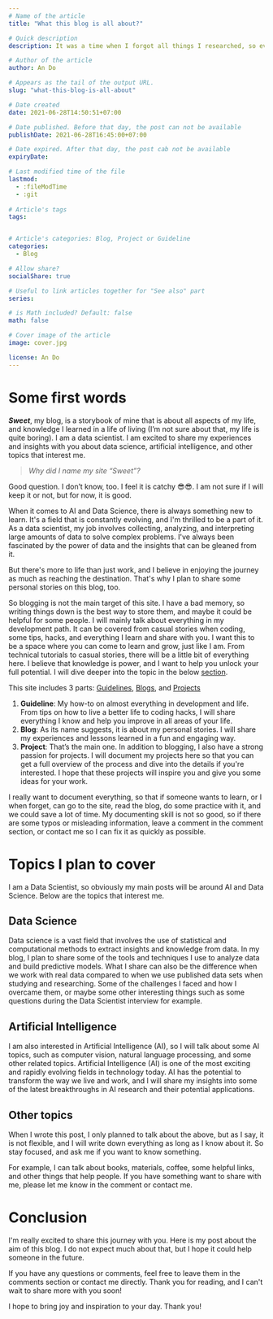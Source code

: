 ```yaml
---
# Name of the article
title: "What this blog is all about?"

# Quick description
description: It was a time when I forgot all things I researched, so eventually I have this idea!

# Author of the article
author: An Do

# Appears as the tail of the output URL.
slug: "what-this-blog-is-all-about"

# Date created
date: 2021-06-28T14:50:51+07:00

# Date published. Before that day, the post can not be available
publishDate: 2021-06-28T16:45:00+07:00

# Date expired. After that day, the post cab not be available
expiryDate:

# Last modified time of the file
lastmod: 
  - :fileModTime
  - :git
    
# Article's tags
tags:


# Article's categories: Blog, Project or Guideline
categories:
  - Blog

# Allow share?
socialShare: true

# Useful to link articles together for "See also" part
series: 

# is Math included? Default: false
math: false

# Cover image of the article
image: cover.jpg

license: An Do
---
```


# Some first words

***Sweet***, my blog, is a storybook of mine that is about all aspects of my life, and knowledge I learned in a life of living (I’m not sure about that, my life is quite boring). I am a data scientist. I am excited to share my experiences and insights with you about data science, artificial intelligence, and other topics that interest me.

> *Why did I name my site “Sweet”?*

Good question. I don’t know, too. I feel it is catchy 😎😎. I am not sure if I will keep it or not, but for now, it is good.

When it comes to AI and Data Science, there is always something new to learn. It's a field that is constantly evolving, and I'm thrilled to be a part of it. As a data scientist, my job involves collecting, analyzing, and interpreting large amounts of data to solve complex problems. I've always been fascinated by the power of data and the insights that can be gleaned from it.

But there's more to life than just work, and I believe in enjoying the journey as much as reaching the destination. That's why I plan to share some personal stories on this blog, too.

So blogging is not the main target of this site. I have a bad memory, so writing things down is the best way to store them, and maybe it could be helpful for some people. I will mainly talk about everything in my development path.  It can be covered from casual stories when coding, some tips, hacks, and everything I learn and share with you. I want this to be a space where you can come to learn and grow, just like I am. From technical tutorials to casual stories, there will be a little bit of everything here. I believe that knowledge is power, and I want to help you unlock your full potential. I will dive deeper into the topic in the below [section](#topics-i-plan-to-cover).

This site includes 3 parts: [Guidelines](https://andoDsAI.github.io/categories/guideline/), [Blogs](https://andoDsAI.github.io/categories/blog/), and [Projects](https://andoDsAI.github.io/categories/project/)

1. **Guideline**: My how-to on almost everything in development and life. From tips on how to live a better life to coding hacks, I will share everything I know and help you improve in all areas of your life.
2. **Blog**: As its name suggests, it is about my personal stories. I will share my experiences and lessons learned in a fun and engaging way.
3. **Project**: That’s the main one. In addition to blogging, I also have a strong passion for projects. I will document my projects here so that you can get a full overview of the process and dive into the details if you're interested. I hope that these projects will inspire you and give you some ideas for your work.

I really want to document everything, so that if someone wants to learn, or I when forget, can go to the site, read the blog, do some practice with it, and we could save a lot of time. My documenting skill is not so good, so if there are some typos or misleading information, leave a comment in the comment section, or contact me so I can fix it as quickly as possible.

# Topics I plan to cover

I am a Data Scientist, so obviously my main posts will be around AI and Data Science. Below are the topics that interest me.

## Data Science

Data science is a vast field that involves the use of statistical and computational methods to extract insights and knowledge from data. In my blog, I plan to share some of the tools and techniques I use to analyze data and build predictive models. What I share can also be the difference when we work with real data compared to when we use published data sets when studying and researching. Some of the challenges I faced and how I overcame them, or maybe some other interesting things such as some questions during the Data Scientist interview for example.

## Artificial Intelligence

I am also interested in Artificial Intelligence (AI), so I will talk about some AI topics, such as computer vision, natural language processing, and some other related topics. Artificial Intelligence (AI) is one of the most exciting and rapidly evolving fields in technology today. AI has the potential to transform the way we live and work, and I will share my insights into some of the latest breakthroughs in AI research and their potential applications.

## Other topics

When I wrote this post, I only planned to talk about the above, but as I say, it is not flexible, and I will write down everything as long as I know about it. So stay focused, and ask me if you want to know something.

For example, I can talk about books, materials, coffee, some helpful links, and other things that help people. If you have something want to share with me, please let me know in the comment or contact me.

# Conclusion

I'm really excited to share this journey with you. Here is my post about the aim of this blog. I do not expect much about that, but I hope it could help someone in the future.

If you have any questions or comments, feel free to leave them in the comments section or contact me directly. Thank you for reading, and I can't wait to share more with you soon!

I hope to bring joy and inspiration to your day. Thank you!
